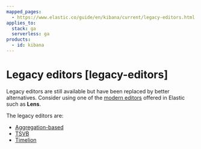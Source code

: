```yaml
---
mapped_pages:
  - https://www.elastic.co/guide/en/kibana/current/legacy-editors.html
applies_to:
  stack: ga
  serverless: ga
products:
  - id: kibana
---
```


# Legacy editors [legacy-editors]

Legacy editors are still available but have been replaced by better alternatives. Consider using one of the [modern editors](../visualize.md) offered in Elastic such as **Lens**.

The legacy editors are:

- [Aggregation-based](legacy-editors/aggregation-based.md)
- [TSVB](legacy-editors/tsvb.md)
- [Timelion](legacy-editors/timelion.md)